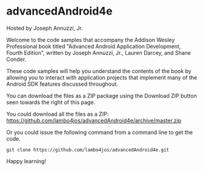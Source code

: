 advancedAndroid4e
================

Hosted by Joseph Annuzzi, Jr.

Welcome to the code samples that accompany the Addison Wesley Professional book titled "Advanced Android Application Development, Fourth Edition", written by Joseph Annuzzi, Jr., Lauren Darcey, and Shane Conder.

These code samples will help you understand the contents of the book by allowing you to interact with application projects that implement many of the Android SDK features discussed throughout.

You can download the files as a ZIP package using the Download ZIP button seen towards the right of this page.

You could download all the files as a ZIP: https://github.com/lambo4jos/advancedAndroid4e/archive/master.zip

Or you could issue the following command from a command line to get the code.

`git clone https://github.com/lambo4jos/advancedAndroid4e.git`

Happy learning!